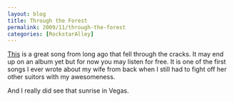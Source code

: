 ```yaml
---
layout: blog
title: Through the Forest
permalink: 2009/11/through-the-forest
categories: [RockstarAlley]
---
```


<p><a href="http://www.kristeraxel.com/media/2010-0910-ttf.mp3">This</a> is a great song from long ago that fell through the cracks. It may end up on an album yet but for now you may listen for free. It is one of the first songs I ever wrote about my wife from back when I still had to fight off her other suitors with my awesomeness.</p>
<p>And I really did see that sunrise in Vegas.</p>
